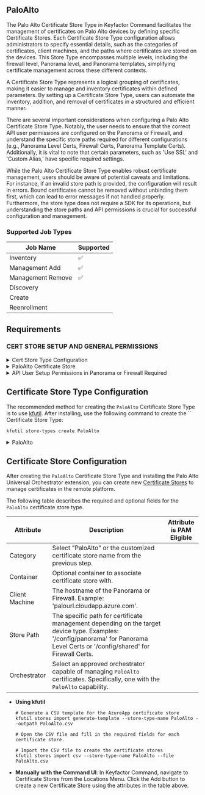 ## PaloAlto

The Palo Alto Certificate Store Type in Keyfactor Command facilitates the management of certificates on Palo Alto devices by defining specific Certificate Stores. Each Certificate Store Type configuration allows administrators to specify essential details, such as the categories of certificates, client machines, and the paths where certificates are stored on the devices. This Store Type encompasses multiple levels, including the firewall level, Panorama level, and Panorama templates, simplifying certificate management across these different contexts.

A Certificate Store Type represents a logical grouping of certificates, making it easier to manage and inventory certificates within defined parameters. By setting up a Certificate Store Type, users can automate the inventory, addition, and removal of certificates in a structured and efficient manner.

There are several important considerations when configuring a Palo Alto Certificate Store Type. Notably, the user needs to ensure that the correct API user permissions are configured on the Panorama or Firewall, and understand the specific store paths required for different configurations (e.g., Panorama Level Certs, Firewall Certs, Panorama Template Certs). Additionally, it is vital to note that certain parameters, such as 'Use SSL' and 'Custom Alias,' have specific required settings.

While the Palo Alto Certificate Store Type enables robust certificate management, users should be aware of potential caveats and limitations. For instance, if an invalid store path is provided, the configuration will result in errors. Bound certificates cannot be removed without unbinding them first, which can lead to error messages if not handled properly. Furthermore, the store type does not require a SDK for its operations, but understanding the store paths and API permissions is crucial for successful configuration and management.



### Supported Job Types

| Job Name | Supported |
| -------- | --------- |
| Inventory | ✅ |
| Management Add | ✅ |
| Management Remove | ✅ |
| Discovery |  |
| Create |  |
| Reenrollment |  |

## Requirements

### CERT STORE SETUP AND GENERAL PERMISSIONS
<details>
	<summary>Cert Store Type Configuration</summary>
	
In Keyfactor Command create a new Certificate Store Type similar to the one below:

##### STORE TYPE CONFIGURATION
SETTING TAB  |  CONFIG ELEMENT	| DESCRIPTION
------|-----------|------------------
Basic |Name	|Descriptive name for the Store Type.  PaloAlto can be used.
Basic |Short Name	|The short name that identifies the registered functionality of the orchestrator. Must be PaloAlto
Basic |Custom Capability|You can leave this unchecked and use the default.
Basic |Job Types	|Inventory, Add, and Remove are the supported job types. 
Basic |Needs Server	|Must be checked
Basic |Blueprint Allowed	|Unchecked
Basic |Requires Store Password	|Determines if a store password is required when configuring an individual store.  This must be unchecked.
Basic |Supports Entry Password	|Determined if an individual entry within a store can have a password.  This must be unchecked.
Advanced |Store Path Type| Determines how the user will enter the store path when setting up the cert store.  Freeform
Advanced |Supports Custom Alias	|Determines if an individual entry within a store can have a custom Alias.  This must be Required
Advanced |Private Key Handling |Determines how the orchestrator deals with private keys.  Optional
Advanced |PFX Password Style |Determines password style for the PFX Password. Default

##### CUSTOM FIELDS FOR STORE TYPE
NAME          |  DISPLAY NAME	| TYPE | DEFAULT VALUE | DEPENDS ON | REQUIRED |DESCRIPTION
--------------|-----------------|-------|--------------|-------------|---------|--------------
ServerUsername|Server Username  |Secret |              |Unchecked    |Yes       |Palo Alto Api User Name
ServerPassword|Server Password  |Secret |              |Unchecked    |Yes       |Palo Alto Api Password
ServerUseSsl  |Use SSL          |Bool   |True          |Unchecked    |Yes       |Requires SSL Connection
DeviceGroup   |Device Group     |String |              |Unchecked    |No        |Device Group on Panorama that changes will be pushed to.

##### ENTRY PARAMETERS FOR STORE TYPE
NAME          |  DISPLAY NAME	| TYPE           | DEFAULT VALUE | DEPENDS ON | REQUIRED WHEN |DESCRIPTION
--------------|-----------------|----------------|-------------- |-------------|---------------|--------------
TlsMinVersion |TLS Min Version  |Multiple Choice |               |Unchecked    |No             |Min TLS Version for the Binding (,tls1-0,tls1-1,tls1-2) note first multiple choice item is empty
TlsMaxVersion |TLS Max Version  |Multiple Choice |               |Unchecked    |No             |Max TLS Version for the Binding (,tls1-0,tls1-1,tls1-2,max) note first multiple choice item is empty
TlsProfileName|TLS Profile Name |String          |               |Unchecked    |No             |Name of the binding to deploy certificate to
ServerUseSsl  |Use SSL          |Bool            |True           |Unchecked    |Yes            |Requires SSL Connection

</details>

<details>
<summary>PaloAlto Certificate Store</summary>
In Keyfactor Command, navigate to Certificate Stores from the Locations Menu.  Click the Add button to create a new Certificate Store using the settings defined below.

##### STORE CONFIGURATION
CONFIG ELEMENT	|DESCRIPTION
----------------|---------------
Category	|The type of certificate store to be configured. Select category based on the display name configured above "PaloAlto".
Container	|This is a logical grouping of like stores. This configuration is optional and does not impact the functionality of the store.
Client Machine	|The hostname of the Panorama or Firewall.  Sample is "palourl.cloudapp.azure.com".
Store Path	| **Panorama Level Certs:**<br>/config/panorama<br>**Firewall Certs:**<br>/config/shared<br>**Panorama Template Certs:**<br>/config<br>/devices<br>/entry[@name='localhost.localdomain']<br>/template<br>/entry[@name='CertificatesTemplate']<br>/config<br>/shared<br> if using Panorama Templates where 'CertificateTemplate' is the actual name of the template
Orchestrator	|This is the orchestrator server registered with the appropriate capabilities to manage this certificate store type. 
Inventory Schedule	|The interval that the system will use to report on what certificates are currently in the store. 
Use SSL	|This should be checked.
User	|ApiUser Setup for either Panorama or the Firewall Device
Password |Api Password Setup for the user above

</details>

<details>
<summary>API User Setup Permissions in Panorama or Firewall Required</summary>

Tab          |  Security Items	
--------------|--------------------------
Xml Api       |Report,Log,Configuration,Operational Requests,Commit,Export,Import
Rest Api      |Objects/Devices,Panorama/Scheduled Config Push,Panorama/Templates,Panorama/Template Stacks,Panorama/Device Groups,System/Configuration,Plugins/Plugins
*** 

</details>



## Certificate Store Type Configuration

The recommended method for creating the `PaloAlto` Certificate Store Type is to use [kfutil](https://github.com/Keyfactor/kfutil). After installing, use the following command to create the `` Certificate Store Type:

```shell
kfutil store-types create PaloAlto
```

<details><summary>PaloAlto</summary>

Create a store type called `PaloAlto` with the attributes in the tables below:

### Basic Tab
| Attribute | Value | Description |
| --------- | ----- | ----- |
| Name | PaloAlto | Display name for the store type (may be customized) |
| Short Name | PaloAlto | Short display name for the store type |
| Capability | PaloAlto | Store type name orchestrator will register with. Check the box to allow entry of value |
| Supported Job Types (check the box for each) | Add, Discovery, Remove | Job types the extension supports |
| Supports Add | ✅ | Check the box. Indicates that the Store Type supports Management Add |
| Supports Remove | ✅ | Check the box. Indicates that the Store Type supports Management Remove |
| Supports Discovery |  |  Indicates that the Store Type supports Discovery |
| Supports Reenrollment |  |  Indicates that the Store Type supports Reenrollment |
| Supports Create |  |  Indicates that the Store Type supports store creation |
| Needs Server | ✅ | Determines if a target server name is required when creating store |
| Blueprint Allowed |  | Determines if store type may be included in an Orchestrator blueprint |
| Uses PowerShell |  | Determines if underlying implementation is PowerShell |
| Requires Store Password |  | Determines if a store password is required when configuring an individual store. |
| Supports Entry Password |  | Determines if an individual entry within a store can have a password. |

The Basic tab should look like this:

![PaloAlto Basic Tab](../docsource/images/PaloAlto-basic-store-type-dialog.png)

### Advanced Tab
| Attribute | Value | Description |
| --------- | ----- | ----- |
| Supports Custom Alias | Required | Determines if an individual entry within a store can have a custom Alias. |
| Private Key Handling | Optional | This determines if Keyfactor can send the private key associated with a certificate to the store. Required because IIS certificates without private keys would be invalid. |
| PFX Password Style | Default | 'Default' - PFX password is randomly generated, 'Custom' - PFX password may be specified when the enrollment job is created (Requires the Allow Custom Password application setting to be enabled.) |

The Advanced tab should look like this:

![PaloAlto Advanced Tab](../docsource/images/PaloAlto-advanced-store-type-dialog.png)

### Custom Fields Tab
Custom fields operate at the certificate store level and are used to control how the orchestrator connects to the remote target server containing the certificate store to be managed. The following custom fields should be added to the store type:

| Name | Display Name | Type | Default Value/Options | Required | Description |
| ---- | ------------ | ---- | --------------------- | -------- | ----------- |


The Custom Fields tab should look like this:

![PaloAlto Custom Fields Tab](../docsource/images/PaloAlto-custom-fields-store-type-dialog.png)



</details>

## Certificate Store Configuration

After creating the `PaloAlto` Certificate Store Type and installing the Palo Alto Universal Orchestrator extension, you can create new [Certificate Stores](https://software.keyfactor.com/Core-OnPrem/Current/Content/ReferenceGuide/Certificate%20Stores.htm?Highlight=certificate%20store) to manage certificates in the remote platform.

The following table describes the required and optional fields for the `PaloAlto` certificate store type.

| Attribute | Description | Attribute is PAM Eligible |
| --------- | ----------- | ------------------------- |
| Category | Select "PaloAlto" or the customized certificate store name from the previous step. | |
| Container | Optional container to associate certificate store with. | |
| Client Machine | The hostname of the Panorama or Firewall. Example: 'palourl.cloudapp.azure.com'. | |
| Store Path | The specific path for certificate management depending on the target device type. Examples: '/config/panorama' for Panorama Level Certs or '/config/shared' for Firewall Certs. | |
| Orchestrator | Select an approved orchestrator capable of managing `PaloAlto` certificates. Specifically, one with the `PaloAlto` capability. | |

* **Using kfutil**

    ```shell
    # Generate a CSV template for the AzureApp certificate store
    kfutil stores import generate-template --store-type-name PaloAlto --outpath PaloAlto.csv

    # Open the CSV file and fill in the required fields for each certificate store.

    # Import the CSV file to create the certificate stores
    kfutil stores import csv --store-type-name PaloAlto --file PaloAlto.csv
    ```

* **Manually with the Command UI**: In Keyfactor Command, navigate to Certificate Stores from the Locations Menu. Click the Add button to create a new Certificate Store using the attributes in the table above.